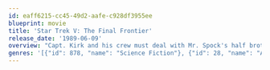 ```yaml
---
id: eaff6215-cc45-49d2-aafe-c928df3955ee
blueprint: movie
title: 'Star Trek V: The Final Frontier'
release_date: '1989-06-09'
overview: "Capt. Kirk and his crew must deal with Mr. Spock's half brother who kidnaps three diplomats and hijacks the Enterprise in his obsessive search for God."
genres: '[{"id": 878, "name": "Science Fiction"}, {"id": 28, "name": "Action"}, {"id": 12, "name": "Adventure"}, {"id": 53, "name": "Thriller"}]'
---
```

